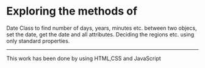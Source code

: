 # Exploring the methods of 
Date Class to find number of days, years, minutes etc. between two objecs, 
set the date, get the date and all attributes.
Deciding the regions etc. using only standard properties.

********

This work has been done by using HTML,CSS and JavaScript


